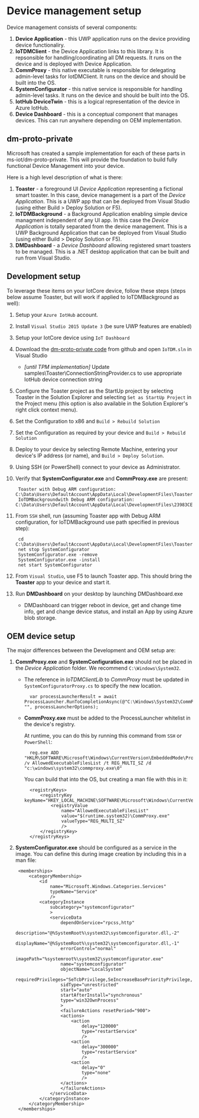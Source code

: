 # Device management setup

Device management consists of several components:

1. **Device Application** - this UWP application runs on the device providing device functionaliry.
1. **IoTDMClient** - the Device Application links to this library.  It is repsonsible for handling/coordinating all DM requests. It runs on the device and is deployed with Device Application.
1. **CommProxy** - this native executable is responsible for delegating admin-level tasks for IotDMClient.  It runs on the device and should be built into the OS.
1. **SystemConfigurator** - this native service is responsible for handling admin-level tasks.  It runs on the device and should be built into the OS.
1. **IotHub DeviceTwin** - this is a logical representation of the device in Azure IotHub.
1. **Device Dashboard** - this is a conceptual component that manages devices.  This can run anywhere depending on OEM implementation.

## dm-proto-private

Microsoft has created a sample implementation for each of these parts in ms-iot/dm-proto-private.  This will provide the foundation to build fully functional Device Management into your device.

Here is a high level description of what is there:

1. **Toaster** - a foreground UI *Device Application* representing a fictional smart toaster.  In this case, device management is a part of the *Device Application*.  This is a UWP app that can be deployed from Visual Studio (using either Build > Deploy Solution or F5).
1. **IoTDMBackground** - a Background Application enabling simple device managment independent of any UI app.  In this case the *Device Application* is totally separated from the device management.  This is a UWP Background Application that can be deployed from Visual Studio (using either Build > Deploy Solution or F5).
1. **DMDashboard** - a *Device Dashboard* allowing registered smart toasters to be managed.  This is a .NET desktop application that can be built and run from Visual Studio.

## Development setup

To leverage these items on your IotCore device, follow these steps (steps below assume Toaster, but will work if applied to IoTDMBackground as well):

1. Setup your `Azure IotHub` account.
1. Install `Visual Studio 2015 Update 3` (be sure UWP features are enabled)
1. Setup your IotCore device using `IoT Dashboard`
1. Download the [dm-proto-private code](https://github.com/ms-iot/dm-proto-private) from github and open `IoTDM.sln` in Visual Studio
    + *[until TPM implementation]* Update samples\Toaster\ConnectionStringProvider.cs to use appropriate IotHub device connection string
1. Configure the Toaster project as the StartUp project by selecting Toaster in the Solution Explorer and selecting `Set as StartUp Project` in the Project  menu (this option is also available in the Solution Explorer's right click context menu).
1. Set the Configuration to x86 and `Build > Rebuild Solution`
1. Set the Configuration as required by your device and `Build > Rebuild Solution`
1. Deploy to your device by selecting Remote Machine, entering your device's IP address (or name), and `Build > Deploy Solution`.
1. Using SSH (or PowerShell) connect to your device as Administrator.
1. Verify that **SystemConfigurator.exe** and **CommProxy.exe** are present:

        Toaster with Debug ARM configuration: C:\Data\Users\DefaultAccount\AppData\Local\DevelopmentFiles\ToasterUiVS.Debug_ARM.msft
        IoTDMBackgroundwith Debug ARM configuration: C:\Data\Users\DefaultAccount\AppData\Local\DevelopmentFiles\23983CETAthensQuality.IoTDMBackgroundSampleVS.Debug_ARM.msft

1. From `SSH` shell, run (assuming Toaster app with Debug ARM configuration, for IoTDMBackground use path specified in previous step):

        cd C:\Data\Users\DefaultAccount\AppData\Local\DevelopmentFiles\ToasterUiVS.Debug_ARM.msft
        net stop SystemConfigurator
        SystemConfigurator.exe -remove
        SystemConfigurator.exe -install
        net start SystemConfigurator

1. From `Visual Studio`, use F5 to launch Toaster app.  This should bring the **Toaster** app to your device and start it.
1. Run **DMDashboard** on your desktop by launching DMDashboard.exe
    + DMDashboard can trigger reboot in device, get and change time info, get and change device status, and install an App by using Azure blob storage.

## OEM device setup

The major differences between the Development and OEM setup are:

1. **CommProxy.exe** and **SystemConfiguration.exe** should not be placed in the *Device Application* folder.  We recommend `C:\Windows\System32`.
    + The reference in *IoTDMClientLib* to *CommProxy* must be updated in `SystemConfiguratorProxy.cs` to specify the new location.

            var processLauncherResult = await ProcessLauncher.RunToCompletionAsync(@"C:\Windows\System32\CommProxy.exe", "", processLauncherOptions);

    + **CommProxy.exe** must be added to the ProcessLauncher whitelist in the device's registry.

        At runtime, you can do this by running this command from `SSH` or `PowerShell`:

            reg.exe ADD "HKLM\SOFTWARE\Microsoft\Windows\CurrentVersion\EmbeddedMode\ProcessLauncher" /v AllowedExecutableFilesList /t REG_MULTI_SZ /d "c:\windows\system32\commproxy.exe\0"

        You can build that into the OS, but creating a man file with this in it:

            <registryKeys>  
                <registryKey keyName="HKEY_LOCAL_MACHINE\SOFTWARE\Microsoft\Windows\CurrentVersion\EmbeddedMode\ProcessLauncher">  
                    <registryValue  
                        name="AllowedExecutableFilesList"  
                        value="$(runtime.system32)\CommProxy.exe"  
                        valueType="REG_MULTI_SZ"  
                        />  
                </registryKey>  
            </registryKeys>

1. **SystemConfigurator.exe** should be configured as a service in the image.  You can define this during image creation by including this in a man file:

        <memberships>
            <categoryMembership>
                <id
                    name="Microsoft.Windows.Categories.Services"
                    typeName="Service"
                    />
                <categoryInstance
                    subcategory="systemconfigurator"
                    >
                    <serviceData
                        dependOnService="rpcss,http"
                        description="@%SystemRoot%\system32\systemconfigurator.dll,-2"
                        displayName="@%SystemRoot%\system32\systemconfigurator.dll,-1"
                        errorControl="normal"
                        imagePath="%systemroot%\system32\systemconfigurator.exe"
                        name="systemconfigurator"
                        objectName="LocalSystem"
                        requiredPrivileges="SeTcbPrivilege,SeIncreaseBasePriorityPrivilege,SeCreatePermanentPrivilege,SeSecurityPrivilege,SeChangeNotifyPrivilege,SeImpersonatePrivilege,SeCreateGlobalPrivilege,SeAssignPrimaryTokenPrivilege,SeRestorePrivilege,SeTakeOwnershipPrivilege,SeBackupPrivilege,SeCreateSymbolicLinkPrivilege"
                        sidType="unrestricted"
                        start="auto"
                        startAfterInstall="synchronous"
                        type="win32OwnProcess"
                        >
                        <failureActions resetPeriod="900">
                        <actions>
                            <action
                                delay="120000"
                                type="restartService"
                                />
                            <action
                                delay="300000"
                                type="restartService"
                                />
                            <action
                                delay="0"
                                type="none"
                                />
                        </actions>
                        </failureActions>
                    </serviceData>
                </categoryInstance>
            </categoryMembership>
        </memberships>



